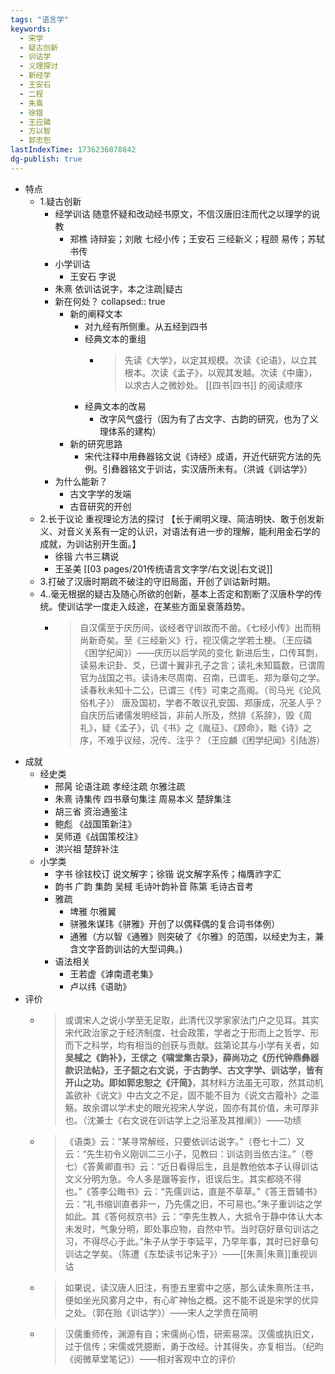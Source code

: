 ```yaml
---
tags: "语言学"
keywords:
  - 宋学
  - 疑古创新
  - 训诂学
  - 义理探讨
  - 新经学
  - 王安石
  - 二程
  - 朱熹
  - 徐锴
  - 王应磷
  - 方以智
  - 郭忠恕
lastIndexTime: 1736236078842
dg-publish: true
---
```

- 特点
	- 1.疑古创新
		- 经学训诂 随意怀疑和改动经书原文，不信汉唐旧注而代之以理学的说教
			- 郑樵 诗辩妄；刘敞 七经小传；王安石 三经新义；程颐 易传；苏轼 书传
		- 小学训诂
			- 王安石 字说
		- 朱熹 依训诂说字，本之注疏|疑古
		- 新在何处？
		  collapsed:: true
			- 新的阐释文本
				- 对九经有所侧重。从五经到四书
				- 经典文本的重组
					- > 先读《大学》，以定其规模。次读《论语》，以立其根本。次读《孟子》，以观其发越。次读《中庸》，以求古人之微妙处。 [[四书\|四书]] 的阅读顺序
				- 经典文本的改易
					- 改字风气盛行（因为有了古文字、古韵的研究，也为了义理体系的建构）
			- 新的研究思路
				- 宋代注释中用彝器铭文说《诗经》成语，开近代研究方法的先例。引彝器铭文于训诂，实汉唐所未有。（洪诚《训诂学》）
		- 为什么能新？
			- 古文字学的发端
			- 古音研究的开创
	- 2.长于议论 重视理论方法的探讨
	  【长于阐明义理、简洁明快、敢于创发新义、对音义关系有一定的认识，对语法有进一步的理解，能利用金石学的成就，为训诂别开生面。】
		- 徐锴 六书三耦说
		- 王圣美 [[03 pages/201传统语言文字学/右文说\|右文说]]
	- 3.打破了汉唐时期疏不破注的守旧局面，开创了训诂新时期。
	- 4..毫无根据的疑古及随心所欲的创新，基本上否定和割断了汉唐朴学的传统。使训诂学一度走入歧途，在某些方面呈衰落趋势。
		- > 自汉儒至于庆历间，谈经者守训故而不凿。《七经小传》出而稍尚新奇矣。至《三经新义》行，视汉儒之学若土梗。（王应磷《困学纪闻》）——庆历以后学风的变化
		  新进后生，口传耳剽，读易未识卦、爻，已谓十翼非孔子之言；读礼未知篇数，已谓周官为战国之书。读诗未尽周南、召南，已谓毛、郑为章句之学。读春秋未知十二公，已谓三《传》可束之高阁。（司马光《论风俗札子》）
		  唐及国初，学者不敢议孔安国、郑康成，况圣人乎？自庆历后诸儒发明经旨，非前人所及，然排《系辞》，毁《周礼》，疑《孟子》，讥《书》之《胤征》、《顾命》，黜《诗》之序，不难乎议经，况传、注乎？（王应麟《困学纪闻》引陆游）
- 成就
	- 经史类
		- 邢昺 论语注疏 孝经注疏 尔雅注疏
		- 朱熹 诗集传 四书章句集注 周易本义 楚辞集注
		- 胡三省 资治通鉴注
		- 鲍彪 《战国策新注》
		- 吴师道《战国策校注》
		- 洪兴祖 楚辞补注
	- 小学类
		- 字书 徐铉校订 说文解字；徐锴 说文解字系传；梅膺祚字汇
		- 韵书 广韵 集韵 吴棫 毛诗叶韵补音 陈第 毛诗古音考
		- 雅疏
			- 埤雅 尔雅翼
			- 骈雅朱谋玮《骈雅》开创了以偶释偶的复合词书体例）
			- 通雅（方以智《通雅》则突破了《尔雅》的范围，以经史为主，兼含文字音韵训诂的大型词典。)
		- 语法相关
			- 王若虚《滹南遗老集》
			- 卢以纬《语助》
- 评价
	- > 或谓宋人之说小学至无足取，此清代汉学家家法门户之见耳。其实宋代政治家之于经济制度、社会政策，学者之于形而上之哲学、形而下之科学，均有相当的创获与贡献。兹第论其与小学有关者，如**吴棫之《韵补》，王俅之《啸堂集古录》，薛尚功之《历代钟鼎彝器款识法帖》，王子韶之右文说，**于古韵学、古文字学、训诂学，皆有开山之功。即如**郭忠恕之《汗简》**，其材料方法虽无可取，然其动机盖欲补《说文》中古文之不足，固不能不目为《说文古籀补》之滥觞。故余谓以学术史的眼光视宋人学说，固亦有其价值，未可厚非也。（沈兼士《右文说在训诂学上之沿革及其推阐》）——功绩
	- > 《语类》云：“某寻常解经，只要依训诂说字。”（卷七十二）又云：“先生初令义刚训二三小子，见教曰：训诂则当依古注。”（卷七）《答黄卿直书》云：“近日看得后生，且是教他依本子认得训诂文义分明为急。今人多是躐等妄作，诳误后生。其实都晓不得也。”《答李公晦书》云：“先儒训诂，直是不草草。”《答王晋辅书》云：“礼书缩训直者非一，乃先儒之旧，不可易也。”朱子重训诂之学如此。其《答何叔京书》云：“李先生教人，大抵令于静中体认大本未发时，气象分明，即处事应物，自然中节。当时窃好章句训诂之习，不得尽心于此。”朱子从学于李延平，乃早年事，其时已好章句训诂之学矣。（陈遭《东垫读书记朱子》）——[[朱熹\|朱熹]]重视训诂
	- > 如果说，读汉唐人旧注，有堕五里雾中之感，那么读朱熹所注书，便如坐光风雾月之中，有心旷神怡之概。这不能不说是宋学的优异之处。（郭在贻《训诂学》）——宋人之学贵在简明
	- > 汉儒重师传，渊源有自；宋儒尚心悟，研索易深。汉儒或执旧文，过于信传；宋儒或凭臆断，勇于改经。计其得失，亦复相当。（纪昀《阅微草堂笔记》）——相对客观中立的评价